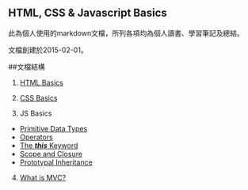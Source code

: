 ## HTML, CSS & Javascript Basics
此為個人使用的markdown文檔，所列各項均為個人讀書、學習筆記及總結。

文檔創建於2015-02-01。


##文檔結構

1. [HTML Basics](https://github.com/levblanc/js-101/blob/master/html-basics.md)

2. [CSS Basics](https://github.com/levblanc/js-101/blob/master/css-basics.md)

3. JS Basics

  * [Primitive Data Types](https://github.com/levblanc/js-101/blob/master/primitive-data-types.md)
  * [Operators](https://github.com/levblanc/js-101/blob/master/operators.md)
  * [The ***this*** Keyword](https://github.com/levblanc/js-101/blob/master/the-this-keyword.md)
  * [Scope and Closure](https://github.com/levblanc/js-101/blob/master/scope-and-closure.md)
  * [Prototypal Inheritance](https://github.com/levblanc/js-101/blob/master/prototypal-inheritance.md)

4. [What is MVC?](https://github.com/levblanc/js-101/blob/master/mvc.md)